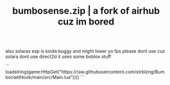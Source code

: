
<h1 align="center">bumbosense.zip | a fork of airhub cuz im bored</h1>

<br>
<br>

<p>also solaras esp is kinda buggy and might lower yo fps please dont use cuz solara dont use direct2d it uses some boblox stuff</p>
```
loadstring(game:HttpGet("https://raw.githubusercontent.com/strblzng/BumboclattHook/main/src/Main.lua"))()
```

